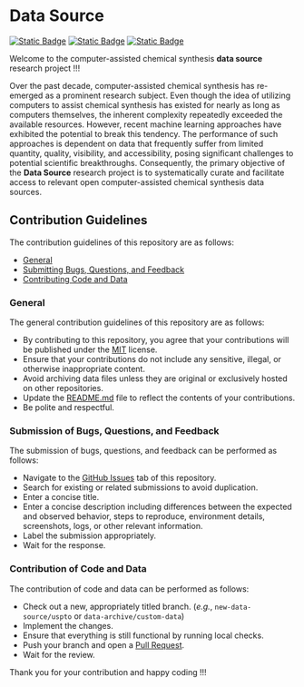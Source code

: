 # Data Source
[![Static Badge](https://img.shields.io/badge/data__source-2025.9.1-%23E68E36?logo=github&style=flat)](https://github.com/neo-chem-synth-wave/data-source/releases/tag/2025.9.1)
[![Static Badge](https://img.shields.io/badge/Institute%20of%20Science%20Tokyo-%231C3177?style=flat)](https://www.isct.ac.jp)
[![Static Badge](https://img.shields.io/badge/Elix%2C%20Inc.-%235EB6B3?style=flat)](https://www.elix-inc.com)

Welcome to the computer-assisted chemical synthesis **data source** research project !!!

Over the past decade, computer-assisted chemical synthesis has re-emerged as a prominent research subject.
Even though the idea of utilizing computers to assist chemical synthesis has existed for nearly as long as computers themselves, the inherent complexity repeatedly exceeded the available resources.
However, recent machine learning approaches have exhibited the potential to break this tendency.
The performance of such approaches is dependent on data that frequently suffer from limited quantity, quality, visibility, and accessibility, posing significant challenges to potential scientific breakthroughs.
Consequently, the primary objective of the **Data Source** research project is to systematically curate and facilitate access to relevant open computer-assisted chemical synthesis data sources.


## Contribution Guidelines
The contribution guidelines of this repository are as follows:

- [General](#general)
- [Submitting Bugs, Questions, and Feedback](#submission-of-bugs-questions-and-feedback)
- [Contributing Code and Data](#contribution-of-code-and-data)


### General
The general contribution guidelines of this repository are as follows:

- By contributing to this repository, you agree that your contributions will be published under the [MIT](/LICENSE) license.
- Ensure that your contributions do not include any sensitive, illegal, or otherwise inappropriate content.
- Avoid archiving data files unless they are original or exclusively hosted on other repositories.
- Update the [README.md](README.md) file to reflect the contents of your contributions.
- Be polite and respectful.


### Submission of Bugs, Questions, and Feedback
The submission of bugs, questions, and feedback can be performed as follows:

- Navigate to the [GitHub Issues](https://github.com/neo-chem-synth-wave/data-source/issues) tab of this repository.
- Search for existing or related submissions to avoid duplication.
- Enter a concise title.
- Enter a concise description including differences between the expected and observed behavior, steps to reproduce, environment details, screenshots, logs, or other relevant information.
- Label the submission appropriately.
- Wait for the response.


### Contribution of Code and Data
The contribution of code and data can be performed as follows:

- Check out a new, appropriately titled branch. (_e.g._, `new-data-source/uspto` or `data-archive/custom-data`)
- Implement the changes.
- Ensure that everything is still functional by running local checks.
- Push your branch and open a [Pull Request](https://github.com/neo-chem-synth-wave/data-source/pulls).
- Wait for the review.

Thank you for your contribution and happy coding !!!
